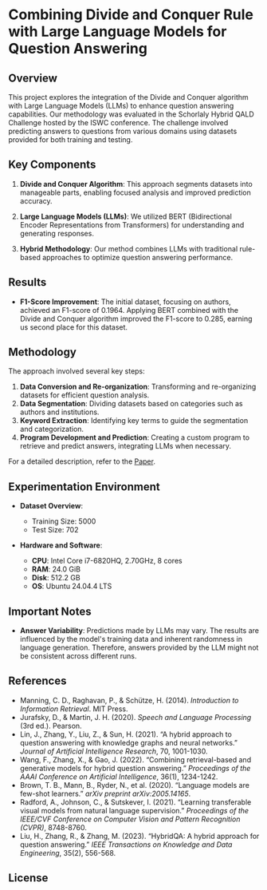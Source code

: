 # Combining Divide and Conquer Rule with Large Language Models for Question Answering

## Overview

This project explores the integration of the Divide and Conquer algorithm with Large Language Models (LLMs) to enhance question answering capabilities. Our methodology was evaluated in the Schorlaly Hybrid QALD Challenge hosted by the ISWC conference. The challenge involved predicting answers to questions from various domains using datasets provided for both training and testing.

## Key Components

1. **Divide and Conquer Algorithm**: This approach segments datasets into manageable parts, enabling focused analysis and improved prediction accuracy.

2. **Large Language Models (LLMs)**: We utilized BERT (Bidirectional Encoder Representations from Transformers) for understanding and generating responses.

3. **Hybrid Methodology**: Our method combines LLMs with traditional rule-based approaches to optimize question answering performance.

## Results

- **F1-Score Improvement**: The initial dataset, focusing on authors, achieved an F1-score of 0.1964. Applying BERT combined with the Divide and Conquer algorithm improved the F1-score to 0.285, earning us second place for this dataset.

## Methodology

The approach involved several key steps:
1. **Data Conversion and Re-organization**: Transforming and re-organizing datasets for efficient question analysis.
2. **Data Segmentation**: Dividing datasets based on categories such as authors and institutions.
3. **Keyword Extraction**: Identifying key terms to guide the segmentation and categorization.
4. **Program Development and Prediction**: Creating a custom program to retrieve and predict answers, integrating LLMs when necessary.

For a detailed description, refer to the [Paper](https://github.com/FOMUBAD-BORISTA-FONDI/QALD-Fin/tree/master/paper).

## Experimentation Environment

- **Dataset Overview**: 
    - Training Size: 5000
    - Test Size: 702

- **Hardware and Software**:
    - **CPU**: Intel Core i7-6820HQ, 2.70GHz, 8 cores
    - **RAM**: 24.0 GiB
    - **Disk**: 512.2 GB
    - **OS**: Ubuntu 24.04.4 LTS

## Important Notes

- **Answer Variability**: Predictions made by LLMs may vary. The results are influenced by the model's training data and inherent randomness in language generation. Therefore, answers provided by the LLM might not be consistent across different runs.

## References

- Manning, C. D., Raghavan, P., & Schütze, H. (2014). *Introduction to Information Retrieval*. MIT Press.
- Jurafsky, D., & Martin, J. H. (2020). *Speech and Language Processing* (3rd ed.). Pearson.
- Lin, J., Zhang, Y., Liu, Z., & Sun, H. (2021). “A hybrid approach to question answering with knowledge graphs and neural networks.” *Journal of Artificial Intelligence Research*, 70, 1001-1030.
- Wang, F., Zhang, X., & Gao, J. (2022). “Combining retrieval-based and generative models for hybrid question answering.” *Proceedings of the AAAI Conference on Artificial Intelligence*, 36(1), 1234-1242.
- Brown, T. B., Mann, B., Ryder, N., et al. (2020). “Language models are few-shot learners.” *arXiv preprint arXiv:2005.14165*.
- Radford, A., Johnson, C., & Sutskever, I. (2021). “Learning transferable visual models from natural language supervision.” *Proceedings of the IEEE/CVF Conference on Computer Vision and Pattern Recognition (CVPR)*, 8748-8760.
- Liu, H., Zhang, R., & Zhang, M. (2023). “HybridQA: A hybrid approach for question answering.” *IEEE Transactions on Knowledge and Data Engineering*, 35(2), 556-568.

## License
